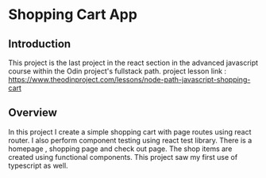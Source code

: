 # Shopping Cart App

## Introduction

This project is the last project in the react section in the advanced javascript course within the Odin project's fullstack path.
project lesson link : https://www.theodinproject.com/lessons/node-path-javascript-shopping-cart

## Overview
In this project I create a simple shopping cart with page routes using react router.
I also perform component testing using react test library.
There is a homepage , shopping page and check out page.
The shop items are created using functional components. 
This project saw my first use of typescript as well.